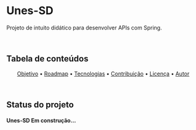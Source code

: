 <h1><strong>Unes-SD</strong></h1>
<p>Projeto de intuito didático para desenvolver APIs com Spring.</p>
<br>
<h2>Tabela de conteúdos</h2>
<p align="center">
 <a href="#objetivo">Objetivo</a> •
 <a href="#roadmap">Roadmap</a> • 
 <a href="#tecnologias">Tecnologias</a> • 
 <a href="#contribuicao">Contribuição</a> • 
 <a href="#licenca">Licença</a> • 
 <a href="#autor">Autor</a>
</p>
<br>
<h2>Status do projeto</h2>
<h4> 
 Unes-SD  Em construção...
</h4>

